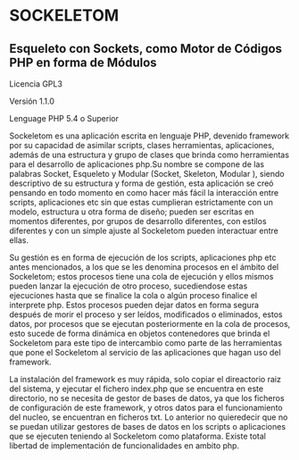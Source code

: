 # SOCKELETOM
## Esqueleto con Sockets, como Motor de Códigos PHP en forma de Módulos

Licencia GPL3

Versión 1.1.0

Lenguage PHP 5.4 o Superior

Sockeletom es una aplicación escrita en lenguaje PHP, devenido framework por su capacidad de asimilar scripts, clases herramientas, aplicaciones, además de una estructura y grupo de clases que brinda como herramientas para el desarrollo de aplicaciones php.Su nombre se compone de las palabras Socket, Esqueleto y Modular (Socket, Skeleton, Modular ), siendo descriptivo de su estructura y forma de gestión, esta aplicación se creó pensando en todo momento en como hacer más fácil la interacción entre scripts, aplicaciones etc sin que estas cumplieran estrictamente con un modelo, estructura u otra forma de diseño; pueden ser escritas en momentos diferentes, por grupos de desarrollo diferentes, con estilos diferentes y con un simple ajuste al Sockeletom pueden interactuar entre ellas.

Su gestión es en forma de ejecución de los scripts, aplicaciones php etc antes mencionados, a los que se les denomina procesos en el ámbito del Sockeletom; estos procesos tiene una cola de ejecución y ellos mismos pueden lanzar la ejecución de otro proceso, sucediendose estas ejecuciones hasta que se finalice la cola o algún proceso finalice el interprete php. Estos procesos pueden dejar datos en forma segura después de morir el proceso y ser leídos, modificados o eliminados, estos datos, por procesos que se ejecutan posteriormente en la cola de procesos, esto sucede de forma dinámica en objetos contenedores que brinda el Sockeletom para este tipo de intercambio como parte de las herramientas que pone el Sockeletom al servicio de las aplicaciones que hagan uso del framework.

La instalación del framework es muy rápida, solo copiar el direactorio raiz del sistema, y ejecutar el fichero index.php que se encuentra en este directorio, no se necesita de gestor de bases de datos, ya que los ficheros de configuración de este framework, y otros datos para el funcionamiento del nucleo, se encuentran en ficheros txt. Lo anterior no quieredecir que no se puedan utilizar gestores de bases de datos en los scripts o aplicaciones que se ejecuten teniendo al Sockeletom como plataforma. Existe total libertad de implementación de funcionalidades en ambito php.   
